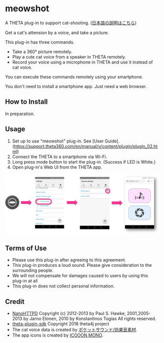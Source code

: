 # meowshot

A THETA plug-in to support cat-shooting. ([日本語の説明はこちら](README.ja.md))

Get a cat's attension by a voice, and take a picture.

This plug-in has three commands.

* Take a 360&deg; picture remotely.
* Play a cute cat voice from a speaker in THETA remotely.
* Record your voice using a microphone in THETA and use it instead of cat voice.

You can execute these commands remotely using your smartphone.

You don't need to install a smartphone app. Just need a web browser.

## How to Install

In preparation.

## Usage

1. Set up to use "meowshot" plug-in. See [User Guide].(https://support.theta360.com/en/manual/v/content/plugin/plugin_02.html)
2. Connect the THETA to a smartphone via Wi-Fi.
3. Long press mode button to start the plug-in. (Success if LED is White.)
4. Open plug-in's Web UI from the THETA app.

![Open Web UI](images/open_web_ui.png)

## Terms of Use

* Please use this plug-in after agreeing to this agreement.
* This plug-in produces a loud sound. Please give consideration to the surrounding people.
* We will not compensate for damages caused to users by using this plug-in at all
* This plug-in does not collect personal information.

## Credit

* [NanoHTTPD](https://github.com/NanoHttpd/nanohttpd) Copyright (c) 2012-2013 by Paul S. Hawke, 2001,2005-2013 by Jarno Elonen, 2010 by Konstantinos Togias All rights reserved.
* [theta-plugin-sdk](https://github.com/theta4j/theta-plugin-sdk) Copyright 2018 theta4j project
* The cat voice data is  created by [ポケットサウンド/効果音素材](https://pocket-se.info/archives/81/).
* The app icons is created by [ICOOON MONO](http://icooon-mono.com/).
